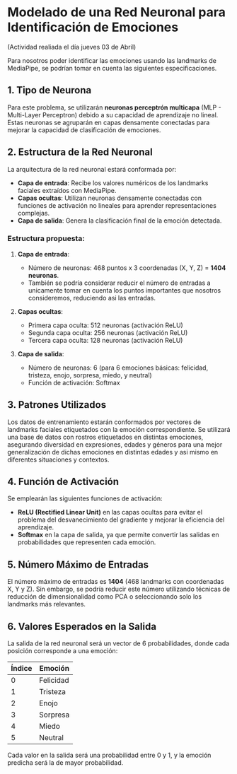 # Modelado de una Red Neuronal para Identificación de Emociones
(Actividad realiada el día jueves 03 de Abril)

Para nosotros poder identificar las emociones usando las landmarks de MediaPipe, se podrían tomar en cuenta las siguientes especificaciones.

## 1. Tipo de Neurona
Para este problema, se utilizarán **neuronas perceptrón multicapa** (MLP - Multi-Layer Perceptron) debido a su capacidad de aprendizaje no lineal. Estas neuronas se agruparán en capas densamente conectadas para mejorar la capacidad de clasificación de emociones.

## 2. Estructura de la Red Neuronal
La arquitectura de la red neuronal estará conformada por:

- **Capa de entrada**: Recibe los valores numéricos de los landmarks faciales extraídos con MediaPipe.
- **Capas ocultas**: Utilizan neuronas densamente conectadas con funciones de activación no lineales para aprender representaciones complejas.
- **Capa de salida**: Genera la clasificación final de la emoción detectada.

### Estructura propuesta:
1. **Capa de entrada**:
   - Número de neuronas: 468 puntos x 3 coordenadas (X, Y, Z) = **1404 neuronas**.
   - También se podría considerar reducir el número de entradas a unicamente tomar en cuenta los puntos importantes que nosotros consideremos, reduciendo asi las entradas.
   
2. **Capas ocultas**:
   - Primera capa oculta: 512 neuronas (activación ReLU)
   - Segunda capa oculta: 256 neuronas (activación ReLU)
   - Tercera capa oculta: 128 neuronas (activación ReLU)
   
3. **Capa de salida**:
   - Número de neuronas: 6 (para 6 emociones básicas: felicidad, tristeza, enojo, sorpresa, miedo, y neutral)
   - Función de activación: Softmax

## 3. Patrones Utilizados
Los datos de entrenamiento estarán conformados por vectores de landmarks faciales etiquetados con la emoción correspondiente. Se utilizará una base de datos con rostros etiquetados en distintas emociones, asegurando diversidad en expresiones, edades y géneros para una mejor generalización de dichas emociones en distintas edades y asi mismo en diferentes situaciones y contextos.

## 4. Función de Activación
Se emplearán las siguientes funciones de activación:

- **ReLU (Rectified Linear Unit)** en las capas ocultas para evitar el problema del desvanecimiento del gradiente y mejorar la eficiencia del aprendizaje.
- **Softmax** en la capa de salida, ya que permite convertir las salidas en probabilidades que representen cada emoción.

## 5. Número Máximo de Entradas
El número máximo de entradas es **1404** (468 landmarks con coordenadas X, Y y Z). Sin embargo, se podría reducir este número utilizando técnicas de reducción de dimensionalidad como PCA o seleccionando solo los landmarks más relevantes.

## 6. Valores Esperados en la Salida
La salida de la red neuronal será un vector de 6 probabilidades, donde cada posición corresponde a una emoción:

| Índice | Emoción   |
|--------|----------|
| 0      | Felicidad |
| 1      | Tristeza  |
| 2      | Enojo     |
| 3      | Sorpresa  |
| 4      | Miedo     |
| 5      | Neutral   |

Cada valor en la salida será una probabilidad entre 0 y 1, y la emoción predicha será la de mayor probabilidad.
